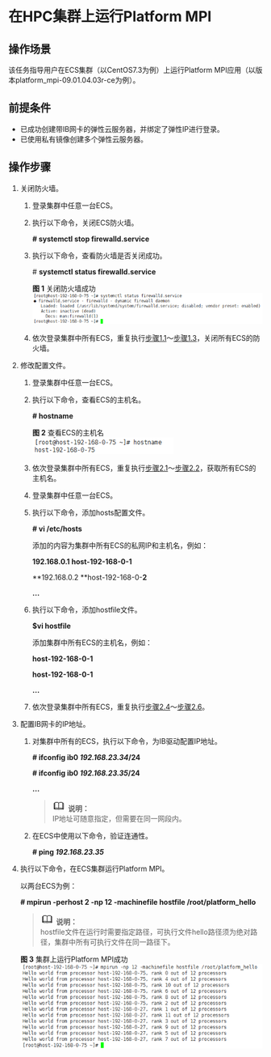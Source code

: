 # 在HPC集群上运行Platform MPI<a name="ZH-CN_TOPIC_0121720631"></a>

## 操作场景<a name="section39409765203552"></a>

该任务指导用户在ECS集群（以CentOS7.3为例）上运行Platform MPI应用（以版本platform\_mpi-09.01.04.03r-ce为例）。

## 前提条件<a name="section872167203543"></a>

-   已成功创建带IB网卡的弹性云服务器，并绑定了弹性IP进行登录。
-   已使用私有镜像创建多个弹性云服务器。

## 操作步骤<a name="section16138392223"></a>

1.  关闭防火墙。
    1.  <a name="li41451650203628"></a>登录集群中任意一台ECS。
    2.  执行以下命令，关闭ECS防火墙。

        **\# systemctl stop firewalld.service**

    3.  <a name="li39164885203628"></a>执行以下命令，查看防火墙是否关闭成功。

        \#  **systemctl status firewalld.service**

        **图 1**  关闭防火墙成功<a name="fig29934513203628"></a>  
        ![](figures/关闭防火墙成功.png "关闭防火墙成功")

    4.  依次登录集群中所有ECS，重复执行[步骤1.1](#li41451650203628)～[步骤1.3](#li39164885203628)，关闭所有ECS的防火墙。

2.  修改配置文件。
    1.  <a name="li16885562203628"></a>登录集群中任意一台ECS。
    2.  <a name="li17752331203628"></a>执行以下命令，查看ECS的主机名。

        **\# hostname**

        **图 2**  查看ECS的主机名<a name="fig31161217201518"></a>  
        ![](figures/查看ECS的主机名.png "查看ECS的主机名")

    3.  依次登录集群中所有ECS，重复执行[步骤2.1](#li16885562203628)～[步骤2.2](#li17752331203628)，获取所有ECS的主机名。
    4.  <a name="li63876522203628"></a>登录集群中任意一台ECS。
    5.  执行以下命令，添加hosts配置文件。

        **\# vi /etc/hosts**

        添加的内容为集群中所有ECS的私网IP和主机名，例如：

        **192.168.0.1 host-192-168-0-1**

        **192.168.0.2  **host-192-168-0-**2**

        **...**

    6.  <a name="li28886600203628"></a>执行以下命令，添加hostfile文件。

        **$vi hostfile**

        添加集群中所有ECS的主机名，例如：

        **host-192-168-0-1**

        **host-192-168-0-1**

        **...**

    7.  依次登录集群中所有ECS，重复执行[步骤2.4](#li63876522203628)～[步骤2.6](#li28886600203628)。

3.  配置IB网卡的IP地址。
    1.  对集群中所有的ECS，执行以下命令，为IB驱动配置IP地址。

        **\# ifconfig ib0  _192.168.23.34_/24**

        **\# ifconfig ib0  _192.168.23.35_/24**

        **...**

        >![](public_sys-resources/icon-note.gif) **说明：**   
        >IP地址可随意指定，但需要在同一网段内。  

    2.  在ECS中使用以下命令，验证连通性。

        **\# ping  _192.168.23.35_**


4.  执行以下命令，在ECS集群运行Platform MPI。

    以两台ECS为例：

    **\# mpirun -perhost 2 -np 12 -machinefile hostfile /root/platform\_hello**

    >![](public_sys-resources/icon-note.gif) **说明：**   
    >hostfile文件在运行时需要指定路径，可执行文件hello路径须为绝对路径，集群中所有可执行文件在同一路径下。  

    **图 3**  集群上运行Platform MPI成功<a name="fig1522923341518"></a>  
    ![](figures/集群上运行Platform-MPI成功.png "集群上运行Platform-MPI成功")


